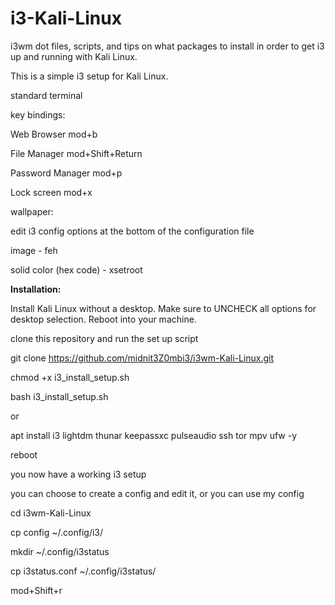 # i3-Kali-Linux
i3wm dot files, scripts, and tips on what packages to install in order to get i3 up and running with Kali Linux.

This is a simple i3 setup for Kali Linux. 

standard terminal

key bindings:

Web Browser mod+b

File Manager mod+Shift+Return  

Password Manager mod+p  

Lock screen mod+x 


wallpaper:

edit i3 config options at the bottom of the configuration file

image - feh

solid color (hex code) - xsetroot


**Installation:**

Install Kali Linux without a desktop. Make sure to UNCHECK all options for desktop selection. Reboot into your machine.

clone this repository and run the set up script

git clone https://github.com/midnit3Z0mbi3/i3wm-Kali-Linux.git

chmod +x i3_install_setup.sh

bash i3_install_setup.sh


or

apt install i3 lightdm thunar keepassxc pulseaudio ssh tor mpv ufw -y

reboot

you now have a working i3 setup

you can choose to create a config and edit it, or you can use my config

cd i3wm-Kali-Linux

cp config ~/.config/i3/

mkdir ~/.config/i3status

cp i3status.conf ~/.config/i3status/

mod+Shift+r


